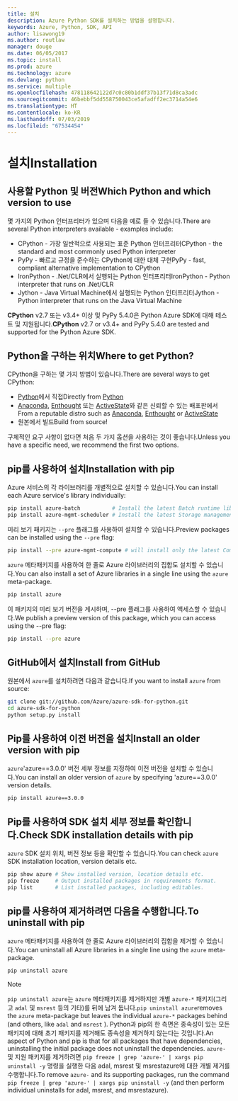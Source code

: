 ```yaml
---
title: 설치
description: Azure Python SDK를 설치하는 방법을 설명합니다.
keywords: Azure, Python, SDK, API
author: lisawong19
ms.author: routlaw
manager: douge
ms.date: 06/05/2017
ms.topic: install
ms.prod: azure
ms.technology: azure
ms.devlang: python
ms.service: multiple
ms.openlocfilehash: 478118642122d7c0c80b1ddf37b13f71d8ca3adc
ms.sourcegitcommit: 46bebbf5dd558750043ce5afadff2ec3714a54e6
ms.translationtype: HT
ms.contentlocale: ko-KR
ms.lasthandoff: 07/03/2019
ms.locfileid: "67534454"
---
```

# <a name="installation"></a><span data-ttu-id="4f161-104">설치</span><span class="sxs-lookup"><span data-stu-id="4f161-104">Installation</span></span>

## <a name="which-python-and-which-version-to-use"></a><span data-ttu-id="4f161-105">사용할 Python 및 버전</span><span class="sxs-lookup"><span data-stu-id="4f161-105">Which Python and which version to use</span></span>

<span data-ttu-id="4f161-106">몇 가지의 Python 인터프리터가 있으며 다음을 예로 들 수 있습니다.</span><span class="sxs-lookup"><span data-stu-id="4f161-106">There are several Python interpreters available - examples include:</span></span>

* <span data-ttu-id="4f161-107">CPython - 가장 일반적으로 사용되는 표준 Python 인터프리터</span><span class="sxs-lookup"><span data-stu-id="4f161-107">CPython - the standard and most commonly used Python interpreter</span></span>
* <span data-ttu-id="4f161-108">PyPy - 빠르고 규정을 준수하는 CPython에 대한 대체 구현</span><span class="sxs-lookup"><span data-stu-id="4f161-108">PyPy - fast, compliant alternative implementation to CPython</span></span>
* <span data-ttu-id="4f161-109">IronPython - .Net/CLR에서 실행되는 Python 인터프리터</span><span class="sxs-lookup"><span data-stu-id="4f161-109">IronPython - Python interpreter that runs on .Net/CLR</span></span>
* <span data-ttu-id="4f161-110">Jython - Java Virtual Machine에서 실행되는 Python 인터프리터</span><span class="sxs-lookup"><span data-stu-id="4f161-110">Jython - Python interpreter that runs on the Java Virtual Machine</span></span>

<span data-ttu-id="4f161-111">**CPython** v2.7 또는 v3.4+ 이상 및 PyPy 5.4.0은 Python Azure SDK에 대해 테스트 및 지원됩니다.</span><span class="sxs-lookup"><span data-stu-id="4f161-111">**CPython** v2.7 or v3.4+ and PyPy 5.4.0 are tested and supported for the Python Azure SDK.</span></span>

## <a name="where-to-get-python"></a><span data-ttu-id="4f161-112">Python을 구하는 위치</span><span class="sxs-lookup"><span data-stu-id="4f161-112">Where to get Python?</span></span>

<span data-ttu-id="4f161-113">CPython을 구하는 몇 가지 방법이 있습니다.</span><span class="sxs-lookup"><span data-stu-id="4f161-113">There are several ways to get CPython:</span></span>

* <span data-ttu-id="4f161-114">[Python](https://www.python.org/)에서 직접</span><span class="sxs-lookup"><span data-stu-id="4f161-114">Directly from [Python](https://www.python.org/)</span></span>
* <span data-ttu-id="4f161-115">[Anaconda](https://www.anaconda.com/), [Enthought](https://www.enthought.com/) 또는 [ActiveState](https://www.activestate.com/)와 같은 신뢰할 수 있는 배포판에서</span><span class="sxs-lookup"><span data-stu-id="4f161-115">From a reputable distro such as [Anaconda](https://www.anaconda.com/), [Enthought](https://www.enthought.com/) or [ActiveState](https://www.activestate.com/)</span></span>
* <span data-ttu-id="4f161-116">원본에서 빌드</span><span class="sxs-lookup"><span data-stu-id="4f161-116">Build from source!</span></span>

<span data-ttu-id="4f161-117">구체적인 요구 사항이 없다면 처음 두 가지 옵션을 사용하는 것이 좋습니다.</span><span class="sxs-lookup"><span data-stu-id="4f161-117">Unless you have a specific need, we recommend the first two options.</span></span>

## <a name="installation-with-pip"></a><span data-ttu-id="4f161-118">pip를 사용하여 설치</span><span class="sxs-lookup"><span data-stu-id="4f161-118">Installation with pip</span></span>

<span data-ttu-id="4f161-119">Azure 서비스의 각 라이브러리를 개별적으로 설치할 수 있습니다.</span><span class="sxs-lookup"><span data-stu-id="4f161-119">You can install each Azure service's library individually:</span></span>

```bash
pip install azure-batch          # Install the latest Batch runtime library
pip install azure-mgmt-scheduler # Install the latest Storage management library
```

<span data-ttu-id="4f161-120">미리 보기 패키지는 `--pre` 플래그를 사용하여 설치할 수 있습니다.</span><span class="sxs-lookup"><span data-stu-id="4f161-120">Preview packages can be installed using the `--pre` flag:</span></span>

```bash
pip install --pre azure-mgmt-compute # will install only the latest Compute Management library
```

<span data-ttu-id="4f161-121">`azure` 메타패키지를 사용하여 한 줄로 Azure 라이브러리의 집합도 설치할 수 있습니다.</span><span class="sxs-lookup"><span data-stu-id="4f161-121">You can also install a set of Azure libraries in a single line using the `azure` meta-package.</span></span>

```bash
pip install azure
```

<span data-ttu-id="4f161-122">이 패키지의 미리 보기 버전을 게시하며, --pre 플래그를 사용하여 액세스할 수 있습니다.</span><span class="sxs-lookup"><span data-stu-id="4f161-122">We publish a preview version of this package, which you can access using the --pre flag:</span></span>

```bash
pip install --pre azure
```

## <a name="install-from-github"></a><span data-ttu-id="4f161-123">GitHub에서 설치</span><span class="sxs-lookup"><span data-stu-id="4f161-123">Install from GitHub</span></span>

<span data-ttu-id="4f161-124">원본에서 `azure`를 설치하려면 다음과 같습니다.</span><span class="sxs-lookup"><span data-stu-id="4f161-124">If you want to install `azure` from source:</span></span>

```bash
git clone git://github.com/Azure/azure-sdk-for-python.git
cd azure-sdk-for-python
python setup.py install
```

## <a name="install-an-older-version-with-pip"></a><span data-ttu-id="4f161-125">Pip를 사용하여 이전 버전을 설치</span><span class="sxs-lookup"><span data-stu-id="4f161-125">Install an older version with pip</span></span>
<span data-ttu-id="4f161-126">`azure`'azure==3.0.0' 버전 세부 정보를 지정하여 이전 버전을 설치할 수 있습니다.</span><span class="sxs-lookup"><span data-stu-id="4f161-126">You can install an older version of `azure` by specifying 'azure==3.0.0' version details.</span></span>
```bash
pip install azure==3.0.0 
```
## <a name="check-sdk-installation-details-with-pip"></a><span data-ttu-id="4f161-127">Pip를 사용하여 SDK 설치 세부 정보를 확인합니다.</span><span class="sxs-lookup"><span data-stu-id="4f161-127">Check SDK installation details with pip</span></span>
<span data-ttu-id="4f161-128">`azure` SDK 설치 위치, 버전 정보 등을 확인할 수 있습니다.</span><span class="sxs-lookup"><span data-stu-id="4f161-128">You can check `azure` SDK installation location, version details etc.</span></span>
```bash
pip show azure # Show installed version, location details etc.
pip freeze     # Output installed packages in requirements format.
pip list       # List installed packages, including editables.
```
## <a name="to-uninstall-with-pip"></a><span data-ttu-id="4f161-129">pip를 사용하여 제거하려면 다음을 수행합니다.</span><span class="sxs-lookup"><span data-stu-id="4f161-129">To uninstall with pip</span></span>
<span data-ttu-id="4f161-130">`azure` 메타패키지를 사용하여 한 줄로 Azure 라이브러리의 집합을 제거할 수 있습니다.</span><span class="sxs-lookup"><span data-stu-id="4f161-130">You can uninstall all Azure libraries in a single line using the `azure` meta-package.</span></span>
```bash
pip uninstall azure 
```
> [!NOTE]
> <span data-ttu-id="4f161-131">`pip uninstall azure`는 `azure` 메타패키지를 제거하지만 개별 `azure-*` 패키지(그리고 `adal` 및 `msrest` 등의 기타)를 뒤에 남겨 둡니다.</span><span class="sxs-lookup"><span data-stu-id="4f161-131">`pip uninstall azure`removes the `azure` meta-package but leaves the individual `azure-*` packages behind (and others, like `adal` and `msrest` ).</span></span> <span data-ttu-id="4f161-132">Python과 pip의 한 측면은 종속성이 있는 모든 패키지에 대해 초기 패키지를 제거해도 종속성을 제거하지 않는다는 것입니다.</span><span class="sxs-lookup"><span data-stu-id="4f161-132">An aspect of Python and pip is that for all packages that have dependencies, uninstalling the initial package does not uninstall the dependencies.</span></span> <span data-ttu-id="4f161-133">`azure-` 및 지원 패키지를 제거하려면 `pip freeze | grep 'azure-' | xargs pip uninstall -y` 명령을 실행한 다음 adal, msrest 및 msrestazure에 대한 개별 제거를 수행합니다.</span><span class="sxs-lookup"><span data-stu-id="4f161-133">To remove `azure-` and its supporting packages, run the command `pip freeze | grep 'azure-' | xargs pip uninstall -y` (and then perform individual uninstalls for adal, msrest, and msrestazure).</span></span>

